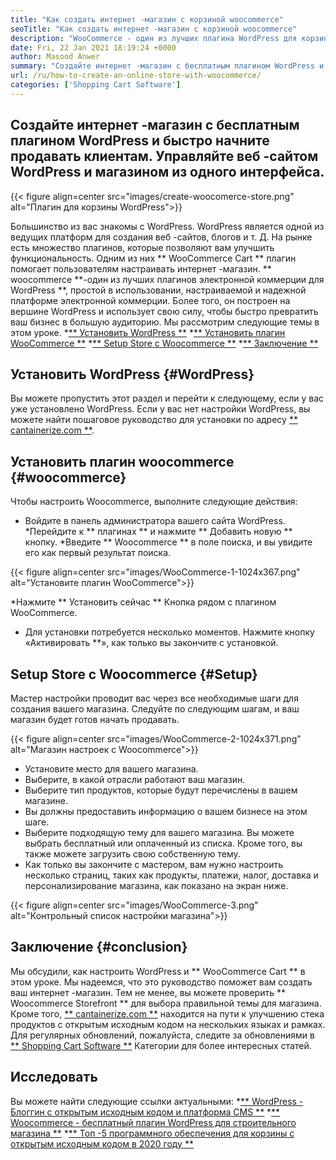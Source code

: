 ```yaml
---
title: "Как создать интернет -магазин с корзиной woocommerce" 
seoTitle: "Как создать интернет -магазин с корзиной woocommerce" 
description: "WooCommerce - один из лучших плагина WordPress для корзины для покупок для создания интернет -магазина. Это помогает компаниям расширять бизнес в больших масштабах." 
date: Fri, 22 Jan 2021 18:19:24 +0000
author: Masood Anwer
summary: "Создайте интернет -магазин с бесплатным плагином WordPress и быстро начните продавать клиентам. Управляйте веб -сайтом WordPress и магазином из одного интерфейса." 
url: /ru/how-to-create-an-online-store-with-woocommerce/
categories: ['Shopping Cart Software']
---
```


## Создайте интернет -магазин с бесплатным плагином WordPress и быстро начните продавать клиентам. Управляйте веб -сайтом WordPress и магазином из одного интерфейса.

{{< figure align=center src="images/create-woocomerce-store.png" alt="Плагин для корзины WordPress">}}

Большинство из вас знакомы с WordPress. WordPress является одной из ведущих платформ для создания веб -сайтов, блогов и т. Д. На рынке есть множество плагинов, которые позволяют вам улучшить функциональность. Одним из них ** WooCommerce Cart ** плагин помогает пользователям настраивать интернет -магазин. ** woocommerce **-один из лучших плагинов электронной коммерции для WordPress **, простой в использовании, настраиваемой и надежной платформе электронной коммерции. Более того, он построен на вершине WordPress и использует свою силу, чтобы быстро превратить ваш бизнес в большую аудиторию.
Мы рассмотрим следующие темы в этом уроке.
  *[** Установить WordPress **][1]
  *[** Установить плагин WooCommerce **][2]
  *[** Setup Store с Woocommerce **][3]
  *[** Заключение **][4]

## Установить WordPress {#WordPress}
Вы можете пропустить этот раздел и перейти к следующему, если у вас уже установлено WordPress. Если у вас нет настройки WordPress, вы можете найти пошаговое руководство для установки по адресу [** cantainerize.com **][5].

## Установить плагин woocommerce {#woocommerce}
Чтобы настроить Woocommerce, выполните следующие действия:
  * Войдите в панель администратора вашего сайта WordPress.
  *Перейдите к ** плагинах ** и нажмите ** Добавить новую ** кнопку.
  *Введите ** Woocommerce ** в поле поиска, и вы увидите его как первый результат поиска.

{{< figure align=center src="images/WooCommerce-1-1024x367.png" alt="Установите плагин WooCommerce">}}

  *Нажмите ** Установить сейчас ** Кнопка рядом с плагином WooCommerce.
  * Для установки потребуется несколько моментов. Нажмите кнопку «Активировать **», как только вы закончите с установкой.

## Setup Store с Woocommerce {#Setup}
Мастер настройки проводит вас через все необходимые шаги для создания вашего магазина. Следуйте по следующим шагам, и ваш магазин будет готов начать продавать.

{{< figure align=center src="images/WooCommerce-2-1024x371.png" alt="Магазин настроек с Woocommerce">}}

  * Установите место для вашего магазина.
  * Выберите, в какой отрасли работают ваш магазин.
  * Выберите тип продуктов, которые будут перечислены в вашем магазине.
  * Вы должны предоставить информацию о вашем бизнесе на этом шаге.
  * Выберите подходящую тему для вашего магазина. Вы можете выбрать бесплатный или оплаченный из списка. Кроме того, вы также можете загрузить свою собственную тему.
  * Как только вы закончите с мастером, вам нужно настроить несколько страниц, таких как продукты, платежи, налог, доставка и персонализирование магазина, как показано на экран ниже.

{{< figure align=center src="images/WooCommerce-3.png" alt="Контрольный список настройки магазина">}}


## Заключение {#conclusion}
Мы обсудили, как настроить WordPress и ** WooCommerce Cart ** в этом уроке. Мы надеемся, что это руководство поможет вам создать ваш интернет -магазин. Тем не менее, вы можете проверить ** Woocommerce Storefront ** для выбора правильной темы для магазина.
Кроме того, [** cantainerize.com **][6] находится на пути к улучшению стека продуктов с открытым исходным кодом на нескольких языках и рамках. Для регулярных обновлений, пожалуйста, следите за обновлениями в [** Shopping Cart Software **][7] Категории для более интересных статей.

## Исследовать
Вы можете найти следующие ссылки актуальными:
  *[** WordPress - Блоггин с открытым исходным кодом и платформа CMS **][5]
  *[** Woocommerce - бесплатный плагин WordPress для строительного магазина **][8]
  *[** Топ -5 программного обеспечения для корзины с открытым исходным кодом в 2020 году **][9]

  
[1]: #WordPress
[2]: #WooCommerce
[3]: #Setup
[4]: #Conclusion
[5]: https://products.containerize.com/blogging/wordpress
[6]: https://containerize.com
[7]: https://blog.containerize.com/category/shopping-cart-software/
[8]: https://products.containerize.com/ecommerce/woocommerce
[9]: https://blog.containerize.com/2020/11/27/top-5-open-source-shopping-cart-software-in-2020/
